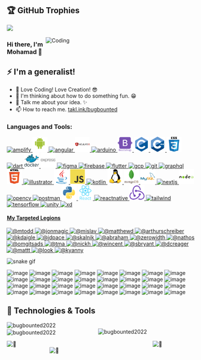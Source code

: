 ## 🏆 GitHub Trophies
![](https://github-profile-trophy.vercel.app/?username=bugbounted2022&theme=radical&no-frame=false&no-bg=true&margin-w=40&row=1&column=7)

<img align="right" alt="Coding" width="400" src="https://raw.githubusercontent.com/bugbounted2022/bugbounted2022/master/final2.gif">

### Hi there, I'm Mohamad 👋

## ⚡ I'm a generalist!

- 🌈 Love Coding! Love Creation! 😎
- 🤔 I'm thinking about how to do something fun. 😁
- 💬 Talk me about your idea. ✨ 
- 📫 How to reach me. [takl.ink/bugbounted](https://takl.ink/bugbounted)

<h3 align="left">Languages and Tools:</h3>
<p align="left"> <a href="https://aws.amazon.com/amplify/" target="_blank" rel="noreferrer"> <img src="https://docs.amplify.aws/assets/logo-dark.svg" alt="amplify" width="40" height="40"/> </a> <a href="https://developer.android.com" target="_blank" rel="noreferrer"> <img src="https://raw.githubusercontent.com/devicons/devicon/master/icons/android/android-original-wordmark.svg" alt="android" width="40" height="40"/> </a> <a href="https://angular.io" target="_blank" rel="noreferrer"> <img src="https://angular.io/assets/images/logos/angular/angular.svg" alt="angular" width="40" height="40"/> </a> <a href="https://angular.io" target="_blank" rel="noreferrer"> <img src="https://raw.githubusercontent.com/devicons/devicon/master/icons/angularjs/angularjs-original-wordmark.svg" alt="angularjs" width="40" height="40"/> </a> <a href="https://www.arduino.cc/" target="_blank" rel="noreferrer"> <img src="https://cdn.worldvectorlogo.com/logos/arduino-1.svg" alt="arduino" width="40" height="40"/> </a> <a href="https://getbootstrap.com" target="_blank" rel="noreferrer"> <img src="https://raw.githubusercontent.com/devicons/devicon/master/icons/bootstrap/bootstrap-plain-wordmark.svg" alt="bootstrap" width="40" height="40"/> </a> <a href="https://www.cprogramming.com/" target="_blank" rel="noreferrer"> <img src="https://raw.githubusercontent.com/devicons/devicon/master/icons/c/c-original.svg" alt="c" width="40" height="40"/> </a> <a href="https://www.w3schools.com/cpp/" target="_blank" rel="noreferrer"> <img src="https://raw.githubusercontent.com/devicons/devicon/master/icons/cplusplus/cplusplus-original.svg" alt="cplusplus" width="40" height="40"/> </a> <a href="https://www.w3schools.com/css/" target="_blank" rel="noreferrer"> <img src="https://raw.githubusercontent.com/devicons/devicon/master/icons/css3/css3-original-wordmark.svg" alt="css3" width="40" height="40"/> </a> <a href="https://dart.dev" target="_blank" rel="noreferrer"> <img src="https://www.vectorlogo.zone/logos/dartlang/dartlang-icon.svg" alt="dart" width="40" height="40"/> </a> <a href="https://www.docker.com/" target="_blank" rel="noreferrer"> <img src="https://raw.githubusercontent.com/devicons/devicon/master/icons/docker/docker-original-wordmark.svg" alt="docker" width="40" height="40"/> </a> <a href="https://expressjs.com" target="_blank" rel="noreferrer"> <img src="https://raw.githubusercontent.com/devicons/devicon/master/icons/express/express-original-wordmark.svg" alt="express" width="40" height="40"/> </a> <a href="https://www.figma.com/" target="_blank" rel="noreferrer"> <img src="https://www.vectorlogo.zone/logos/figma/figma-icon.svg" alt="figma" width="40" height="40"/> </a> <a href="https://firebase.google.com/" target="_blank" rel="noreferrer"> <img src="https://www.vectorlogo.zone/logos/firebase/firebase-icon.svg" alt="firebase" width="40" height="40"/> </a> <a href="https://flutter.dev" target="_blank" rel="noreferrer"> <img src="https://www.vectorlogo.zone/logos/flutterio/flutterio-icon.svg" alt="flutter" width="40" height="40"/> </a> <a href="https://cloud.google.com" target="_blank" rel="noreferrer"> <img src="https://www.vectorlogo.zone/logos/google_cloud/google_cloud-icon.svg" alt="gcp" width="40" height="40"/> </a> <a href="https://git-scm.com/" target="_blank" rel="noreferrer"> <img src="https://www.vectorlogo.zone/logos/git-scm/git-scm-icon.svg" alt="git" width="40" height="40"/> </a> <a href="https://graphql.org" target="_blank" rel="noreferrer"> <img src="https://www.vectorlogo.zone/logos/graphql/graphql-icon.svg" alt="graphql" width="40" height="40"/> </a> <a href="https://www.w3.org/html/" target="_blank" rel="noreferrer"> <img src="https://raw.githubusercontent.com/devicons/devicon/master/icons/html5/html5-original-wordmark.svg" alt="html5" width="40" height="40"/> </a> <a href="https://www.adobe.com/in/products/illustrator.html" target="_blank" rel="noreferrer"> <img src="https://www.vectorlogo.zone/logos/adobe_illustrator/adobe_illustrator-icon.svg" alt="illustrator" width="40" height="40"/> </a> <a href="https://www.java.com" target="_blank" rel="noreferrer"> <img src="https://raw.githubusercontent.com/devicons/devicon/master/icons/java/java-original.svg" alt="java" width="40" height="40"/> </a> <a href="https://developer.mozilla.org/en-US/docs/Web/JavaScript" target="_blank" rel="noreferrer"> <img src="https://raw.githubusercontent.com/devicons/devicon/master/icons/javascript/javascript-original.svg" alt="javascript" width="40" height="40"/> </a> <a href="https://kotlinlang.org" target="_blank" rel="noreferrer"> <img src="https://www.vectorlogo.zone/logos/kotlinlang/kotlinlang-icon.svg" alt="kotlin" width="40" height="40"/> </a> <a href="https://www.linux.org/" target="_blank" rel="noreferrer"> <img src="https://raw.githubusercontent.com/devicons/devicon/master/icons/linux/linux-original.svg" alt="linux" width="40" height="40"/> </a> <a href="https://www.mongodb.com/" target="_blank" rel="noreferrer"> <img src="https://raw.githubusercontent.com/devicons/devicon/master/icons/mongodb/mongodb-original-wordmark.svg" alt="mongodb" width="40" height="40"/> </a> <a href="https://www.mysql.com/" target="_blank" rel="noreferrer"> <img src="https://raw.githubusercontent.com/devicons/devicon/master/icons/mysql/mysql-original-wordmark.svg" alt="mysql" width="40" height="40"/> </a> <a href="https://nextjs.org/" target="_blank" rel="noreferrer"> <img src="https://cdn.worldvectorlogo.com/logos/nextjs-2.svg" alt="nextjs" width="40" height="40"/> </a> <a href="https://nodejs.org" target="_blank" rel="noreferrer"> <img src="https://raw.githubusercontent.com/devicons/devicon/master/icons/nodejs/nodejs-original-wordmark.svg" alt="nodejs" width="40" height="40"/> </a> <a href="https://opencv.org/" target="_blank" rel="noreferrer"> <img src="https://www.vectorlogo.zone/logos/opencv/opencv-icon.svg" alt="opencv" width="40" height="40"/> </a> <a href="https://postman.com" target="_blank" rel="noreferrer"> <img src="https://www.vectorlogo.zone/logos/getpostman/getpostman-icon.svg" alt="postman" width="40" height="40"/> </a> <a href="https://www.python.org" target="_blank" rel="noreferrer"> <img src="https://raw.githubusercontent.com/devicons/devicon/master/icons/python/python-original.svg" alt="python" width="40" height="40"/> </a> <a href="https://reactjs.org/" target="_blank" rel="noreferrer"> <img src="https://raw.githubusercontent.com/devicons/devicon/master/icons/react/react-original-wordmark.svg" alt="react" width="40" height="40"/> </a> <a href="https://reactnative.dev/" target="_blank" rel="noreferrer"> <img src="https://reactnative.dev/img/header_logo.svg" alt="reactnative" width="40" height="40"/> </a> <a href="https://redux.js.org" target="_blank" rel="noreferrer"> <img src="https://raw.githubusercontent.com/devicons/devicon/master/icons/redux/redux-original.svg" alt="redux" width="40" height="40"/> </a> <a href="https://tailwindcss.com/" target="_blank" rel="noreferrer"> <img src="https://www.vectorlogo.zone/logos/tailwindcss/tailwindcss-icon.svg" alt="tailwind" width="40" height="40"/> </a> <a href="https://www.tensorflow.org" target="_blank" rel="noreferrer"> <img src="https://www.vectorlogo.zone/logos/tensorflow/tensorflow-icon.svg" alt="tensorflow" width="40" height="40"/> </a> <a href="https://unity.com/" target="_blank" rel="noreferrer"> <img src="https://www.vectorlogo.zone/logos/unity3d/unity3d-icon.svg" alt="unity" width="40" height="40"/> </a> <a href="https://www.adobe.com/products/xd.html" target="_blank" rel="noreferrer"> <img src="https://cdn.worldvectorlogo.com/logos/adobe-xd.svg" alt="xd" width="40" height="40"/> </a> </p>

<div class="mb-3 pb-3" style="font-family: var(--font), sans-serif; letter-spacing: 0px;">
    <div style="font-family: var(--font), sans-serif; letter-spacing: 0px;">
      <a class="d-block color-fg-default" href="/orgs/github/people" data-ga-click="Orgs, go to people, location:profile people module; text:People" style="font-family: var(--font), sans-serif; letter-spacing: 0px;">
        <h4 class="f4 text-normal mb-3" style="font-family: var(--font), sans-serif; letter-spacing: 0px;">My Targeted Legions </h4>
      </a>
      <div class="clearfix d-flex flex-wrap" style="margin: -1px; font-family: var(--font), sans-serif; letter-spacing: 0px;">
          <a class="member-avatar" data-ga-click="Orgs, go to person, location:profile people module; text:username" data-hovercard-type="user" data-hovercard-url="/users/mtodd/hovercard" data-octo-click="hovercard-link-click" data-octo-dimensions="link_type:self" href="https://github.com/mtodd" style="font-family: var(--font), sans-serif; letter-spacing: 0px;">
            <img class="avatar avatar-user" src="https://avatars.githubusercontent.com/u/182?s=70&amp;v=4" width="35" height="35" alt="@mtodd">
</a>          <a class="member-avatar" data-ga-click="Orgs, go to person, location:profile people module; text:username" data-hovercard-type="user" data-hovercard-url="/users/jonmagic/hovercard" data-octo-click="hovercard-link-click" data-octo-dimensions="link_type:self" href="https://github.com/jonmagic" style="font-family: var(--font), sans-serif; letter-spacing: 0px;">
            <img class="avatar avatar-user" src="https://avatars.githubusercontent.com/u/623?s=70&amp;v=4" width="35" height="35" alt="@jonmagic">
</a>          <a class="member-avatar" data-ga-click="Orgs, go to person, location:profile people module; text:username" data-hovercard-type="user" data-hovercard-url="/users/mislav/hovercard" data-octo-click="hovercard-link-click" data-octo-dimensions="link_type:self" href="https://github.com/mislav" style="font-family: var(--font), sans-serif; letter-spacing: 0px;">
            <img class="avatar avatar-user" src="https://avatars.githubusercontent.com/u/887?s=70&amp;v=4" width="35" height="35" alt="@mislav">
</a>          <a class="member-avatar" data-ga-click="Orgs, go to person, location:profile people module; text:username" data-hovercard-type="user" data-hovercard-url="/users/matthewd/hovercard" data-octo-click="hovercard-link-click" data-octo-dimensions="link_type:self" href="https://github.com/matthewd" style="font-family: var(--font), sans-serif; letter-spacing: 0px;">
            <img class="avatar avatar-user" src="https://avatars.githubusercontent.com/u/1034?s=70&amp;v=4" width="35" height="35" alt="@matthewd">
</a>          <a class="member-avatar" data-ga-click="Orgs, go to person, location:profile people module; text:username" data-hovercard-type="user" data-hovercard-url="/users/arthurschreiber/hovercard" data-octo-click="hovercard-link-click" data-octo-dimensions="link_type:self" href="https://github.com/arthurschreiber" style="font-family: var(--font), sans-serif; letter-spacing: 0px;">
            <img class="avatar avatar-user" src="https://avatars.githubusercontent.com/u/2195?s=70&amp;v=4" width="35" height="35" alt="@arthurschreiber">
</a>          <a class="member-avatar" data-ga-click="Orgs, go to person, location:profile people module; text:username" data-hovercard-type="user" data-hovercard-url="/users/kdaigle/hovercard" data-octo-click="hovercard-link-click" data-octo-dimensions="link_type:self" href="https://github.com/kdaigle" style="font-family: var(--font), sans-serif; letter-spacing: 0px;">
            <img class="avatar avatar-user" src="https://avatars.githubusercontent.com/u/2501?s=70&amp;v=4" width="35" height="35" alt="@kdaigle">
</a>          <a class="member-avatar" data-ga-click="Orgs, go to person, location:profile people module; text:username" data-hovercard-type="user" data-hovercard-url="/users/jdpace/hovercard" data-octo-click="hovercard-link-click" data-octo-dimensions="link_type:self" href="https://github.com/jdpace" style="font-family: var(--font), sans-serif; letter-spacing: 0px;">
            <img class="avatar avatar-user" src="https://avatars.githubusercontent.com/u/2513?s=70&amp;v=4" width="35" height="35" alt="@jdpace">
</a>          <a class="member-avatar" data-ga-click="Orgs, go to person, location:profile people module; text:username" data-hovercard-type="user" data-hovercard-url="/users/skalnik/hovercard" data-octo-click="hovercard-link-click" data-octo-dimensions="link_type:self" href="https://github.com/skalnik" style="font-family: var(--font), sans-serif; letter-spacing: 0px;">
            <img class="avatar avatar-user" src="https://avatars.githubusercontent.com/u/2546?s=70&amp;v=4" width="35" height="35" alt="@skalnik">
</a>          <a class="member-avatar" data-ga-click="Orgs, go to person, location:profile people module; text:username" data-hovercard-type="user" data-hovercard-url="/users/abraham/hovercard" data-octo-click="hovercard-link-click" data-octo-dimensions="link_type:self" href="https://github.com/abraham" style="font-family: var(--font), sans-serif; letter-spacing: 0px;">
            <img class="avatar avatar-user" src="https://avatars.githubusercontent.com/u/3341?s=70&amp;v=4" width="35" height="35" alt="@abraham">
</a>          <a class="member-avatar" data-ga-click="Orgs, go to person, location:profile people module; text:username" data-hovercard-type="user" data-hovercard-url="/users/zerowidth/hovercard" data-octo-click="hovercard-link-click" data-octo-dimensions="link_type:self" href="https://github.com/zerowidth" style="font-family: var(--font), sans-serif; letter-spacing: 0px;">
            <img class="avatar avatar-user" src="https://avatars.githubusercontent.com/u/3999?s=70&amp;v=4" width="35" height="35" alt="@zerowidth">
</a>          <a class="member-avatar" data-ga-click="Orgs, go to person, location:profile people module; text:username" data-hovercard-type="user" data-hovercard-url="/users/nathos/hovercard" data-octo-click="hovercard-link-click" data-octo-dimensions="link_type:self" href="https://github.com/nathos" style="font-family: var(--font), sans-serif; letter-spacing: 0px;">
            <img class="avatar avatar-user" src="https://avatars.githubusercontent.com/u/4215?s=70&amp;v=4" width="35" height="35" alt="@nathos">
</a>          <a class="member-avatar" data-ga-click="Orgs, go to person, location:profile people module; text:username" data-hovercard-type="user" data-hovercard-url="/users/omgitsads/hovercard" data-octo-click="hovercard-link-click" data-octo-dimensions="link_type:self" href="https://github.com/omgitsads" style="font-family: var(--font), sans-serif; letter-spacing: 0px;">
            <img class="avatar avatar-user" src="https://avatars.githubusercontent.com/u/4619?s=70&amp;v=4" width="35" height="35" alt="@omgitsads">
</a>          <a class="member-avatar" data-ga-click="Orgs, go to person, location:profile people module; text:username" data-hovercard-type="user" data-hovercard-url="/users/tma/hovercard" data-octo-click="hovercard-link-click" data-octo-dimensions="link_type:self" href="https://github.com/tma" style="font-family: var(--font), sans-serif; letter-spacing: 0px;">
            <img class="avatar avatar-user" src="https://avatars.githubusercontent.com/u/4719?s=70&amp;v=4" width="35" height="35" alt="@tma">
</a>          <a class="member-avatar" data-ga-click="Orgs, go to person, location:profile people module; text:username" data-hovercard-type="user" data-hovercard-url="/users/nickh/hovercard" data-octo-click="hovercard-link-click" data-octo-dimensions="link_type:self" href="https://github.com/nickh" style="font-family: var(--font), sans-serif; letter-spacing: 0px;">
            <img class="avatar avatar-user" src="https://avatars.githubusercontent.com/u/6218?s=70&amp;v=4" width="35" height="35" alt="@nickh">
</a>          <a class="member-avatar" data-ga-click="Orgs, go to person, location:profile people module; text:username" data-hovercard-type="user" data-hovercard-url="/users/wincent/hovercard" data-octo-click="hovercard-link-click" data-octo-dimensions="link_type:self" href="https://github.com/wincent" style="font-family: var(--font), sans-serif; letter-spacing: 0px;">
            <img class="avatar avatar-user" src="https://avatars.githubusercontent.com/u/7074?s=70&amp;v=4" width="35" height="35" alt="@wincent">
</a>          <a class="member-avatar" data-ga-click="Orgs, go to person, location:profile people module; text:username" data-hovercard-type="user" data-hovercard-url="/users/sbryant/hovercard" data-octo-click="hovercard-link-click" data-octo-dimensions="link_type:self" href="https://github.com/sbryant" style="font-family: var(--font), sans-serif; letter-spacing: 0px;">
            <img class="avatar avatar-user" src="https://avatars.githubusercontent.com/u/7492?s=70&amp;v=4" width="35" height="35" alt="@sbryant">
</a>          <a class="member-avatar" data-ga-click="Orgs, go to person, location:profile people module; text:username" data-hovercard-type="user" data-hovercard-url="/users/dcreager/hovercard" data-octo-click="hovercard-link-click" data-octo-dimensions="link_type:self" href="https://github.com/dcreager" style="font-family: var(--font), sans-serif; letter-spacing: 0px;">
            <img class="avatar avatar-user" src="https://avatars.githubusercontent.com/u/7499?s=70&amp;v=4" width="35" height="35" alt="@dcreager">
</a>          <a class="member-avatar" data-ga-click="Orgs, go to person, location:profile people module; text:username" data-hovercard-type="user" data-hovercard-url="/users/mattt/hovercard" data-octo-click="hovercard-link-click" data-octo-dimensions="link_type:self" href="https://github.com/mattt" style="font-family: var(--font), sans-serif; letter-spacing: 0px;">
            <img class="avatar avatar-user" src="https://avatars.githubusercontent.com/u/7659?s=70&amp;v=4" width="35" height="35" alt="@mattt">
</a>          <a class="member-avatar" data-ga-click="Orgs, go to person, location:profile people module; text:username" data-hovercard-type="user" data-hovercard-url="/users/look/hovercard" data-octo-click="hovercard-link-click" data-octo-dimensions="link_type:self" href="https://github.com/look" style="font-family: var(--font), sans-serif; letter-spacing: 0px;">
            <img class="avatar avatar-user" src="https://avatars.githubusercontent.com/u/10186?s=70&amp;v=4" width="35" height="35" alt="@look">
</a>          <a class="member-avatar" data-ga-click="Orgs, go to person, location:profile people module; text:username" data-hovercard-type="user" data-hovercard-url="/users/kyanny/hovercard" data-octo-click="hovercard-link-click" data-octo-dimensions="link_type:self" href="https://github.com/kyanny" style="font-family: var(--font), sans-serif; letter-spacing: 0px;">
            <img class="avatar avatar-user" src="https://avatars.githubusercontent.com/u/10515?s=70&amp;v=4" width="35" height="35" alt="@kyanny">
</a>
      </div>
        <div data-view-component="true" class="mt-2" style="font-family: var(--font), sans-serif; letter-spacing: 0px;">
      </div>    </div>
  </div>

![snake gif](https://github.com/bugbounted2022/bugbounted2022/blob/output/github-contribution-grid-snake-dark.svg)

![image](https://img.shields.io/badge/Google%20Analytics-E37400?style=for-the-badge&logo=google%20analytics&logoColor=white)
![image](https://img.shields.io/badge/TensorFlow-FF6F00?style=for-the-badge&logo=tensorflow&logoColor=white)
![image](https://img.shields.io/badge/hyperledger-2F3134?style=for-the-badge&logo=hyperledger&logoColor=white)
![image](https://img.shields.io/badge/GeeksforGeeks-298D46?style=for-the-badge&logo=geeksforgeeks&logoColor=white)
![image](https://img.shields.io/badge/Ghost-000?style=for-the-badge&logo=ghost&logoColor=yellow)
![image](https://img.shields.io/badge/Joomla-5091CD?style=for-the-badge&logo=joomla&logoColor=white)
![image](https://img.shields.io/badge/Medium-12100E?style=for-the-badge&logo=medium&logoColor=white)
![image](https://img.shields.io/badge/Wordpress-21759B?style=for-the-badge&logo=wordpress&logoColor=white)
![image](https://img.shields.io/badge/Gmail-D14836?style=for-the-badge&logo=gmail&logoColor=white)
![image](https://img.shields.io/badge/icq_new-black?style=for-the-badge&logo=icq&logolColor=42F425)
![image](https://img.shields.io/badge/ProtonMail-8B89CC?style=for-the-badge&logo=protonmail&logoColor=white)
![image](https://img.shields.io/badge/Telegram-2CA5E0?style=for-the-badge&logo=telegram&logoColor=white)
![image](https://img.shields.io/badge/Amazon_AWS-FF9900?style=for-the-badge&logo=amazonaws&logoColor=white)
![image](https://img.shields.io/badge/Cloudflare-F38020?style=for-the-badge&logo=Cloudflare&logoColor=white)
![image](https://img.shields.io/badge/Digital_Ocean-0080FF?style=for-the-badge&logo=DigitalOcean&logoColor=white)
![image](https://img.shields.io/badge/GitHub_Actions-2088FF?style=for-the-badge&logo=github-actions&logoColor=white)
![image](https://img.shields.io/badge/Glitch-2800ff?style=for-the-badge&logo=glitch&logoColor=white)
![image](https://img.shields.io/badge/Heroku-430098?style=for-the-badge&logo=heroku&logoColor=white)
![image](https://img.shields.io/badge/Linode-00A95C?style=for-the-badge&logo=Linode&logoColor=white)
![image](https://img.shields.io/badge/mix%20cloud-5000ff?style=for-the-badge&logo=mixcloud&logoColor=white)
![image](https://img.shields.io/badge/Netlify-00C7B7?style=for-the-badge&logo=netlify&logoColor=white)
![image](https://img.shields.io/badge/Salesforce-00A1E0?style=for-the-badge&logo=Salesforce&logoColor=white)
![image](https://img.shields.io/badge/Twilio-F22F46?style=for-the-badge&logo=Twilio&logoColor=white)
![image](https://img.shields.io/badge/upcloud-7B00FF?style=for-the-badge&logo=upcloud&logoColor=white)
![image](https://img.shields.io/badge/Vercel-000000?style=for-the-badge&logo=vercel&logoColor=white)
![image](https://img.shields.io/badge/Bitcoin-000000?style=for-the-badge&logo=bitcoin&logoColor=white)
![image](https://img.shields.io/badge/Binance-FCD535?style=for-the-badge&logo=binance&logoColor=white)
![image](https://img.shields.io/badge/Ethereum-3C3C3D?style=for-the-badge&logo=Ethereum&logoColor=white)
![image](https://img.shields.io/badge/MongoDB-4EA94B?style=for-the-badge&logo=mongodb&logoColor=white)
![image](https://img.shields.io/badge/MySQL-005C84?style=for-the-badge&logo=mysql&logoColor=white)
![image](https://img.shields.io/badge/PostgreSQL-316192?style=for-the-badge&logo=postgresql&logoColor=white)
![image](https://img.shields.io/badge/redis-%23DD0031.svg?&style=for-the-badge&logo=redis&logoColor=white)

## 🔧 Technologies & Tools

<p><img align="left" src="https://github-readme-stats.vercel.app/api?username=bugbounted2022&show_icons=true&locale=en&theme=tokyonight" width="260" alt="bugbounted2022" /></p>
<p><img align="right" src="https://github-readme-streak-stats.herokuapp.com/?user=bugbounted2022&theme=tokyonight" width="260" alt="bugbounted2022" /></p>
<p><img align="center" src="https://quotes-github-readme.vercel.app/api?type=horizontal&theme=tokyonight" width="260" alt="bugbounted2022" /></p>

[<img align="left" width="390" alt="🦑" src="https://raw.githubusercontent.com/bugbounted2022/bugbounted2022/master/general.svg">](#)

[<img align="right" width="390" alt="🦑" src="https://raw.githubusercontent.com/bugbounted2022/bugbounted2022/master/achievements.svg">](#)

<img width="100%" height="30" alt="🦑" src="https://gist.githubusercontent.com/lowlighter/3c6eaedf50273adfb7a510822672f570/raw/placeholder.svg"> 

<!-- Until that day: https://user-images.githubusercontent.com/22963968/159836902-a7553777-f1e2-49ed-90fc-9721322b3f44.png -->
<!-- The betrayer: https://user-images.githubusercontent.com/22963968/155458995-e4c24fff-d667-48cd-a1ce-1f66cd233a14.png -->
<!-- The world ender: https://user-images.githubusercontent.com/22963968/130322172-4e4996cd-eb3d-4013-9fc2-47e573413310.png -->
<!-- Farewell Miura: https://user-images.githubusercontent.com/22963968/119890439-1ff29f00-bf38-11eb-8515-d0a9c3c8a6b6.png -->
<!-- First steps with JavaScript: https://user-images.githubusercontent.com/22963968/114021347-e3c48b80-9870-11eb-8bc8-998bf39b4d0d.png -->
